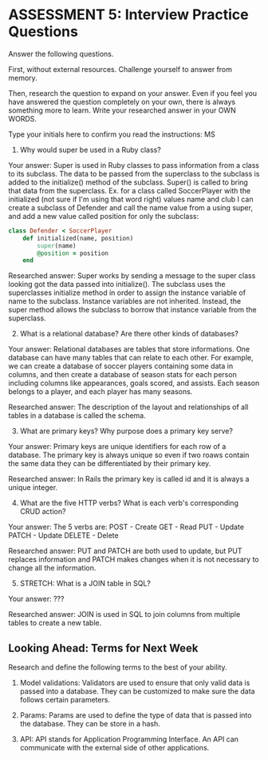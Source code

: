 # ASSESSMENT 5: Interview Practice Questions

Answer the following questions.

First, without external resources. Challenge yourself to answer from memory.

Then, research the question to expand on your answer. Even if you feel you have answered the question completely on your own, there is always something more to learn. Write your researched answer in your OWN WORDS.

Type your initials here to confirm you read the instructions: MS

1. Why would super be used in a Ruby class?

Your answer: Super is used in Ruby classes to pass information from a class to its subclass. The data to be passed from the superclass to the subclass is added to the initialize() method of the subclass. Super() is called to bring that data from the superclass. Ex. for a class called SoccerPlayer with the initialized (not sure if I'm using that word right) values name and club I can create a subclass of Defender and call the name value from a using super, and add a new value called position for only the subclass:
```rb
class Defender < SoccerPlayer
    def initialized(name, position)
        super(name)
        @position = position
    end
```

Researched answer: Super works by sending a message to the super class looking got the data passed into initialize(). The subclass uses the superclasses initialize method in order to assign the instance variable of name to the subclass. Instance variables are not inherited. Instead, the super method allows the subclass to borrow that instance variable from the superclass.

2. What is a relational database? Are there other kinds of databases?

Your answer: Relational databases are tables that store informations. One database can have many tables that can relate to each other. For example, we can create a database of soccer players containing some data in columns, and then create a database of season stats for each person including columns like appearances, goals scored, and assists. Each season belongs to a player, and each player has many seasons.

Researched answer: The description of the layout and relationships of all tables in a database is called the schema.

3. What are primary keys? Why purpose does a primary key serve?

Your answer: Primary keys are unique identifiers for each row of a database. The primary key is always unique so even if two roaws contain the same data they can be differentiated by their primary key.

Researched answer: In Rails the primary key is called id and it is always a unique integer.

4. What are the five HTTP verbs? What is each verb's corresponding CRUD action?

Your answer:
The 5 verbs are:
POST - Create
GET - Read
PUT - Update
PATCH - Update
DELETE - Delete

Researched answer: PUT and PATCH are both used to update, but PUT replaces information and PATCH makes changes when it is not necessary to change all the information.

5. STRETCH: What is a JOIN table in SQL?

Your answer: ???

Researched answer: JOIN is used in SQL to join columns from multiple tables to create a new table.

## Looking Ahead: Terms for Next Week

Research and define the following terms to the best of your ability.

1. Model validations: Validators are used to ensure that only valid data is passed into a database. They can be customized to make sure the data follows certain parameters.

2. Params: Params are used to define the type of data that is passed into the database. They can be store in a hash.

3. API: API stands for Application Programming Interface. An API can communicate with the external side of other applications.
